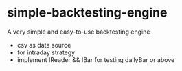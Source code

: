# simple-backtesting-engine

A very simple and easy-to-use backtesting engine

* csv as data source
* for intraday strategy
* implement IReader<LocalDate> && IBar<LocalDate> for testing dailyBar or above
